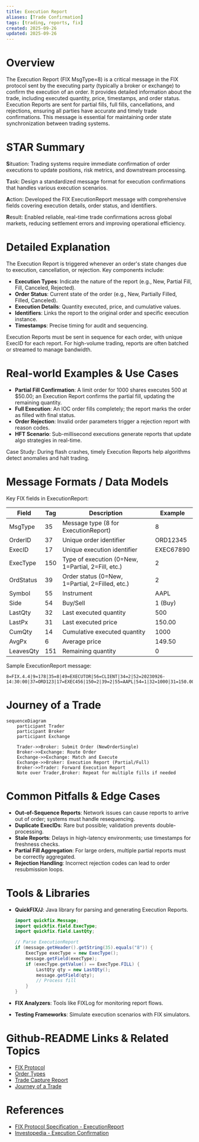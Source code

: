 ```yaml
---
title: Execution Report
aliases: [Trade Confirmation]
tags: [trading, reports, fix]
created: 2025-09-26
updated: 2025-09-26
---
```


# Overview

The Execution Report (FIX MsgType=8) is a critical message in the FIX protocol sent by the executing party (typically a broker or exchange) to confirm the execution of an order. It provides detailed information about the trade, including executed quantity, price, timestamps, and order status. Execution Reports are sent for partial fills, full fills, cancellations, and rejections, ensuring all parties have accurate and timely trade confirmations. This message is essential for maintaining order state synchronization between trading systems.

# STAR Summary

**S**ituation: Trading systems require immediate confirmation of order executions to update positions, risk metrics, and downstream processing.

**T**ask: Design a standardized message format for execution confirmations that handles various execution scenarios.

**A**ction: Developed the FIX ExecutionReport message with comprehensive fields covering execution details, order status, and identifiers.

**R**esult: Enabled reliable, real-time trade confirmations across global markets, reducing settlement errors and improving operational efficiency.

# Detailed Explanation

The Execution Report is triggered whenever an order's state changes due to execution, cancellation, or rejection. Key components include:

- **Execution Types**: Indicate the nature of the report (e.g., New, Partial Fill, Fill, Canceled, Rejected).
- **Order Status**: Current state of the order (e.g., New, Partially Filled, Filled, Canceled).
- **Execution Details**: Quantity executed, price, and cumulative values.
- **Identifiers**: Links the report to the original order and specific execution instance.
- **Timestamps**: Precise timing for audit and sequencing.

Execution Reports must be sent in sequence for each order, with unique ExecID for each report. For high-volume trading, reports are often batched or streamed to manage bandwidth.

# Real-world Examples & Use Cases

- **Partial Fill Confirmation**: A limit order for 1000 shares executes 500 at $50.00; an Execution Report confirms the partial fill, updating the remaining quantity.
- **Full Execution**: An IOC order fills completely; the report marks the order as filled with final status.
- **Order Rejection**: Invalid order parameters trigger a rejection report with reason codes.
- **HFT Scenario**: Sub-millisecond executions generate reports that update algo strategies in real-time.

Case Study: During flash crashes, timely Execution Reports help algorithms detect anomalies and halt trading.

# Message Formats / Data Models

Key FIX fields in ExecutionReport:

| Field | Tag | Description | Example |
|-------|-----|-------------|---------|
| MsgType | 35 | Message type (8 for ExecutionReport) | 8 |
| OrderID | 37 | Unique order identifier | ORD12345 |
| ExecID | 17 | Unique execution identifier | EXEC67890 |
| ExecType | 150 | Type of execution (0=New, 1=Partial, 2=Fill, etc.) | 2 |
| OrdStatus | 39 | Order status (0=New, 1=Partial, 2=Filled, etc.) | 2 |
| Symbol | 55 | Instrument | AAPL |
| Side | 54 | Buy/Sell | 1 (Buy) |
| LastQty | 32 | Last executed quantity | 500 |
| LastPx | 31 | Last executed price | 150.00 |
| CumQty | 14 | Cumulative executed quantity | 1000 |
| AvgPx | 6 | Average price | 149.50 |
| LeavesQty | 151 | Remaining quantity | 0 |

Sample ExecutionReport message:

```
8=FIX.4.4|9=178|35=8|49=EXECUTOR|56=CLIENT|34=2|52=20230926-14:30:00|37=ORD123|17=EXEC456|150=2|39=2|55=AAPL|54=1|32=1000|31=150.00|14=1000|6=150.00|151=0|10=123|
```

# Journey of a Trade

```mermaid
sequenceDiagram
    participant Trader
    participant Broker
    participant Exchange

    Trader->>Broker: Submit Order (NewOrderSingle)
    Broker->>Exchange: Route Order
    Exchange->>Exchange: Match and Execute
    Exchange->>Broker: Execution Report (Partial/Full)
    Broker->>Trader: Forward Execution Report
    Note over Trader,Broker: Repeat for multiple fills if needed
```

# Common Pitfalls & Edge Cases

- **Out-of-Sequence Reports**: Network issues can cause reports to arrive out of order; systems must handle resequencing.
- **Duplicate ExecIDs**: Rare but possible; validation prevents double-processing.
- **Stale Reports**: Delays in high-latency environments; use timestamps for freshness checks.
- **Partial Fill Aggregation**: For large orders, multiple partial reports must be correctly aggregated.
- **Rejection Handling**: Incorrect rejection codes can lead to order resubmission loops.

# Tools & Libraries

- **QuickFIX/J**: Java library for parsing and generating Execution Reports.

  ```java
  import quickfix.Message;
  import quickfix.field.ExecType;
  import quickfix.field.LastQty;

  // Parse ExecutionReport
  if (message.getHeader().getString(35).equals("8")) {
      ExecType execType = new ExecType();
      message.getField(execType);
      if (execType.getValue() == ExecType.FILL) {
          LastQty qty = new LastQty();
          message.getField(qty);
          // Process fill
      }
  }
  ```

- **FIX Analyzers**: Tools like FIXLog for monitoring report flows.
- **Testing Frameworks**: Simulate execution scenarios with FIX simulators.

# Github-README Links & Related Topics

- [FIX Protocol](../../fix-protocol/README.md)
- [Order Types](../../order-types/README.md)
- [Trade Capture Report](../trade-capture-report/README.md)
- [Journey of a Trade](../../journey-of-a-trade/README.md)

# References

- [FIX Protocol Specification - ExecutionReport](https://www.fixtrading.org/online-specification/)
- [Investopedia - Execution Confirmation](https://www.investopedia.com/terms/e/execution.asp)